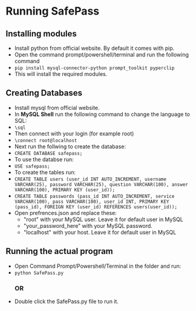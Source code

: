 # **Running SafePass**

## Installing modules
- Install python from official website. By default it comes with pip.
- Open the command prompt/powershell/terminal and run the following command
- `pip install mysql-connector-python prompt_toolkit pyperclip`
- This will install the required modules.

## Creating Databases
- Install mysql from official website.
- In **MySQL Shell** run the following command to change the language to SQL:
- `\sql`
- Then connect with your login (for example root)
- `\connect root@localhost`
- Next run the follwing to create the database:
- `CREATE DATABASE safepass;`
- To use the databse run:
- `USE safepass;`
- To create the tables run:
- `CREATE TABLE users (user_id INT AUTO_INCREMENT, username VARCHAR(25), password VARCHAR(25), question VARCHAR(100), answer VARCHAR(100), PRIMARY KEY (user_id));`
- `CREATE TABLE passwords (pass_id INT AUTO_INCREMENT, service VARCHAR(100), pass VARCHAR(100), user_id INT, PRIMARY KEY (pass_id), FOREIGN KEY (user_id) REFERENCES users(user_id));`
- Open prefrences.json and replace these:
  - "root" with your MySQL user. Leave it for default user in MySQL
  - "your_password_here" with your MySQL password.
  - "localhost" with your host. Leave it for default user in MySQL

## Running the actual program
- Open Command Prompt/Powershell/Terminal in the folder and run:
- `python SafePass.py`
    ### OR
- Double click the SafePass.py file to run it.
